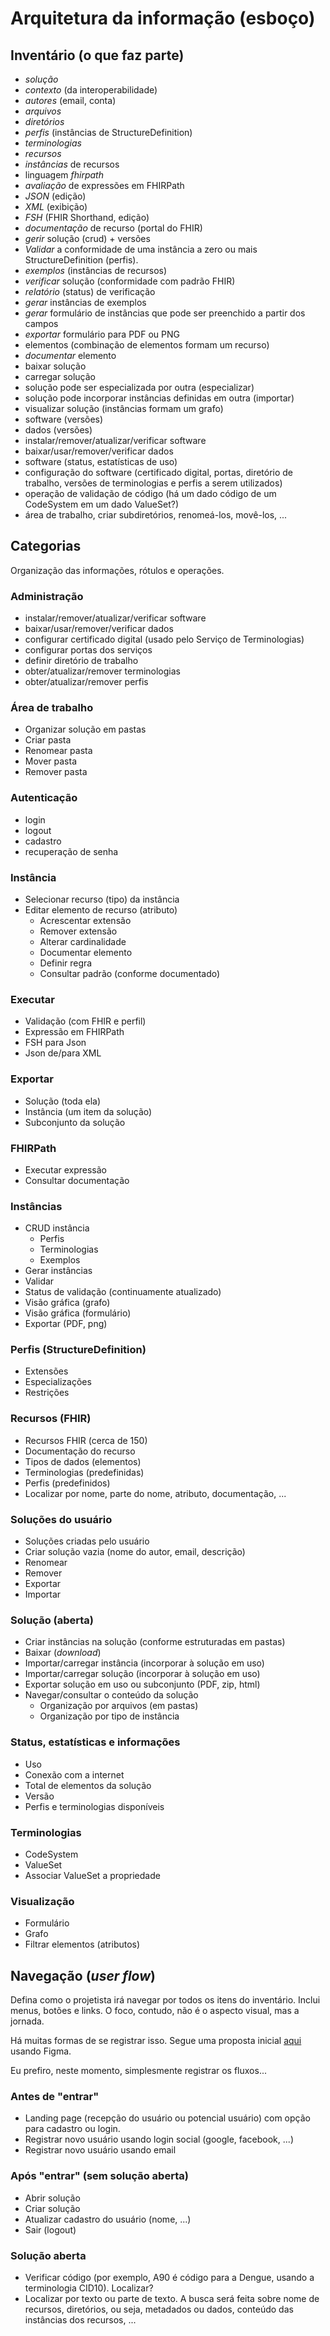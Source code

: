# Arquitetura da informação (esboço)

## Inventário (o que faz parte)

- _solução_
- _contexto_ (da interoperabilidade)
- _autores_ (email, conta)
- _arquivos_
- _diretórios_
- _perfis_ (instâncias de StructureDefinition)
- _terminologias_
- _recursos_
- _instâncias_ de recursos
- linguagem _fhirpath_
- _avaliação_ de expressões em FHIRPath
- _JSON_ (edição)
- _XML_ (exibição)
- _FSH_ (FHIR Shorthand, edição)
- _documentação_ de recurso (portal do FHIR)
- _gerir_ solução (crud) + versões
- _Validar_ a conformidade de uma instância a zero ou mais StructureDefinition (perfis).
- _exemplos_ (instâncias de recursos)
- _verificar_ solução (conformidade com padrão FHIR)
- _relatório_ (status) de verificação
- _gerar_ instâncias de exemplos
- _gerar_ formulário de instâncias que pode ser preenchido a partir dos campos
- _exportar_ formulário para PDF ou PNG
- elementos (combinação de elementos formam um recurso)
- _documentar_ elemento
- baixar solução
- carregar solução
- solução pode ser especializada por outra (especializar)
- solução pode incorporar instâncias definidas em outra (importar)
- visualizar solução (instâncias formam um grafo)
- software (versões)
- dados (versões)
- instalar/remover/atualizar/verificar software
- baixar/usar/remover/verificar dados
- software (status, estatísticas de uso)
- configuração do software (certificado digital, portas, diretório de trabalho, versões de terminologias e perfis a serem utilizados)
- operação de validação de código (há um dado código de um CodeSystem em um dado ValueSet?)
- área de trabalho, criar subdiretórios, renomeá-los, movê-los, ...

## Categorias

Organização das informações, rótulos e operações.

### Administração

- instalar/remover/atualizar/verificar software
- baixar/usar/remover/verificar dados
- configurar certificado digital (usado pelo Serviço de Terminologias)
- configurar portas dos serviços
- definir diretório de trabalho
- obter/atualizar/remover terminologias
- obter/atualizar/remover perfis

### Área de trabalho

- Organizar solução em pastas
- Criar pasta
- Renomear pasta
- Mover pasta
- Remover pasta

### Autenticação

- login
- logout
- cadastro
- recuperação de senha

### Instância

- Selecionar recurso (tipo) da instância
- Editar elemento de recurso (atributo)
  - Acrescentar extensão
  - Remover extensão
  - Alterar cardinalidade
  - Documentar elemento
  - Definir regra
  - Consultar padrão (conforme documentado)

### Executar

- Validação (com FHIR e perfil)
- Expressão em FHIRPath
- FSH para Json
- Json de/para XML

### Exportar

- Solução (toda ela)
- Instância (um item da solução)
- Subconjunto da solução

### FHIRPath

- Executar expressão
- Consultar documentação

### Instâncias

- CRUD instância
  - Perfis
  - Terminologias
  - Exemplos
- Gerar instâncias
- Validar
- Status de validação (continuamente atualizado)
- Visão gráfica (grafo)
- Visão gráfica (formulário)
- Exportar (PDF, png)

### Perfis (StructureDefinition)

- Extensões
- Especializações
- Restrições

### Recursos (FHIR)

- Recursos FHIR (cerca de 150)
- Documentação do recurso
- Tipos de dados (elementos)
- Terminologias (predefinidas)
- Perfis (predefinidos)
- Localizar por nome, parte do nome, atributo, documentação, ...

### Soluções do usuário

- Soluções criadas pelo usuário
- Criar solução vazia (nome do autor, email, descrição)
- Renomear
- Remover
- Exportar
- Importar

### Solução (aberta)

- Criar instâncias na solução (conforme estruturadas em pastas)
- Baixar (_download_)
- Importar/carregar instância (incorporar à solução em uso)
- Importar/carregar solução (incorporar à solução em uso)
- Exportar solução em uso ou subconjunto (PDF, zip, html)
- Navegar/consultar o conteúdo da solução
  - Organização por arquivos (em pastas)
  - Organização por tipo de instância

### Status, estatísticas e informações

- Uso
- Conexão com a internet
- Total de elementos da solução
- Versão
- Perfis e terminologias disponíveis

### Terminologias

- CodeSystem
- ValueSet
- Associar ValueSet a propriedade

### Visualização

- Formulário
- Grafo
- Filtrar elementos (atributos)

## Navegação (_user flow_)

Defina como o projetista irá navegar por todos os itens do inventário. Inclui menus, botões e links. O foco, contudo, não é o aspecto visual, mas a jornada.

Há muitas formas de se registrar isso. Segue uma proposta inicial [aqui](https://www.figma.com/file/6ebDkUG2dNp4DtLZiuufat/Ambiente-FHIR?type=design&node-id=83%3A0&t=PRIFKs14NjGMglqE-1) usando Figma.

Eu prefiro, neste momento, simplesmente registrar os fluxos...

### Antes de "entrar"

- Landing page (recepção do usuário ou potencial usuário) com opção para cadastro ou login.
- Registrar novo usuário usando login social (google, facebook, ...)
- Registrar novo usuário usando email

### Após "entrar" (sem solução aberta)

- Abrir solução
- Criar solução
- Atualizar cadastro do usuário (nome, ...)
- Sair (logout)

### Solução aberta

- Verificar código (por exemplo, A90 é código para a Dengue, usando a terminologia CID10). Localizar?
- Localizar por texto ou parte de texto. A busca será feita sobre nome de recursos, diretórios, ou seja, metadados ou dados, conteúdo das instâncias dos recursos, ...
